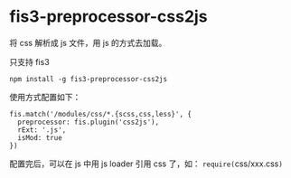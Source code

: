 fis3-preprocessor-css2js
===============
将 css 解析成 js 文件，用 js 的方式去加载。

只支持 fis3

```
npm install -g fis3-preprocessor-css2js
```

使用方式配置如下：

```
fis.match('/modules/css/*.{scss,css,less}', {
  preprocessor: fis.plugin('css2js'),
  rExt: '.js',
  isMod: true
})
```

配置完后，可以在 js 中用 js loader 引用 css 了，如： `require(`css/xxx.css`)` 
